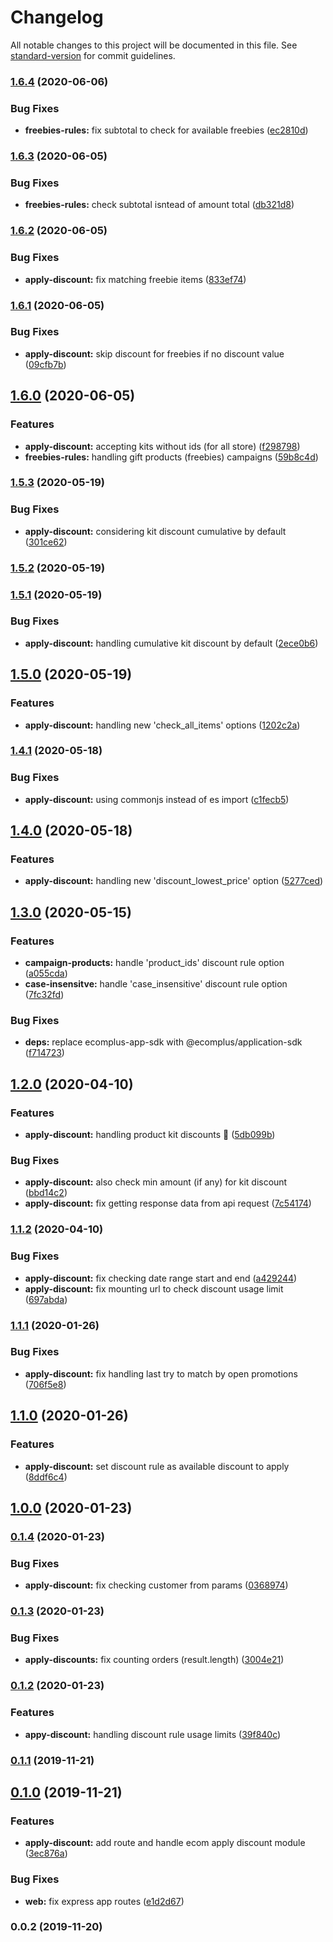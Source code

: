 # Changelog

All notable changes to this project will be documented in this file. See [standard-version](https://github.com/conventional-changelog/standard-version) for commit guidelines.

### [1.6.4](https://github.com/ecomplus/discounts/compare/v1.6.3...v1.6.4) (2020-06-06)


### Bug Fixes

* **freebies-rules:** fix subtotal to check for available freebies ([ec2810d](https://github.com/ecomplus/discounts/commit/ec2810db38a2357d6c26656c3199ea0375f9b1f8))

### [1.6.3](https://github.com/ecomplus/discounts/compare/v1.6.2...v1.6.3) (2020-06-05)


### Bug Fixes

* **freebies-rules:** check subtotal isntead of amount total ([db321d8](https://github.com/ecomplus/discounts/commit/db321d8ea6126ff9dc35755ffcee3453af596f06))

### [1.6.2](https://github.com/ecomplus/discounts/compare/v1.6.1...v1.6.2) (2020-06-05)


### Bug Fixes

* **apply-discount:** fix matching freebie items ([833ef74](https://github.com/ecomplus/discounts/commit/833ef74f2fc5be7642b518e01240d531081fd562))

### [1.6.1](https://github.com/ecomplus/discounts/compare/v1.6.0...v1.6.1) (2020-06-05)


### Bug Fixes

* **apply-discount:** skip discount for freebies if no discount value ([09cfb7b](https://github.com/ecomplus/discounts/commit/09cfb7b931ba19aa7a644a7377070fb1e43fd52d))

## [1.6.0](https://github.com/ecomplus/discounts/compare/v1.5.3...v1.6.0) (2020-06-05)


### Features

* **apply-discount:** accepting kits without ids (for all store) ([f298798](https://github.com/ecomplus/discounts/commit/f298798539ab64900e62294353b2fe213cd3d03b))
* **freebies-rules:** handling gift products (freebies) campaigns ([59b8c4d](https://github.com/ecomplus/discounts/commit/59b8c4de397e519422990634378484d5a1df2353))

### [1.5.3](https://github.com/ecomplus/discounts/compare/v1.5.2...v1.5.3) (2020-05-19)


### Bug Fixes

* **apply-discount:** considering kit discount cumulative by default ([301ce62](https://github.com/ecomplus/discounts/commit/301ce620d17663123fe54788c31e31a7e82f1aa2))

### [1.5.2](https://github.com/ecomplus/discounts/compare/v1.5.1...v1.5.2) (2020-05-19)

### [1.5.1](https://github.com/ecomplus/discounts/compare/v1.5.0...v1.5.1) (2020-05-19)


### Bug Fixes

* **apply-discount:** handling cumulative kit discount by default ([2ece0b6](https://github.com/ecomplus/discounts/commit/2ece0b6faad5466376e77e0d9c158afed9dfab7a))

## [1.5.0](https://github.com/ecomplus/discounts/compare/v1.4.1...v1.5.0) (2020-05-19)


### Features

* **apply-discount:** handling new 'check_all_items' options ([1202c2a](https://github.com/ecomplus/discounts/commit/1202c2a268535c02fe40c2e54f5b3573c0cfa49f))

### [1.4.1](https://github.com/ecomplus/discounts/compare/v1.4.0...v1.4.1) (2020-05-18)


### Bug Fixes

* **apply-discount:** using commonjs instead of es import ([c1fecb5](https://github.com/ecomplus/discounts/commit/c1fecb523ee6ba0afbffbba337301d302d5eb2ea))

## [1.4.0](https://github.com/ecomplus/discounts/compare/v1.3.0...v1.4.0) (2020-05-18)


### Features

* **apply-discount:** handling new 'discount_lowest_price' option ([5277ced](https://github.com/ecomplus/discounts/commit/5277ced66d04f0adcce4f88cc1dce1bf44d0cb39))

## [1.3.0](https://github.com/ecomplus/discounts/compare/v1.2.0...v1.3.0) (2020-05-15)


### Features

* **campaign-products:** handle 'product_ids' discount rule option ([a055cda](https://github.com/ecomplus/discounts/commit/a055cda5c318b854e1dcc39cdac8ef343358e0c3))
* **case-insensitve:** handle 'case_insensitive' discount rule option ([7fc32fd](https://github.com/ecomplus/discounts/commit/7fc32fd8b1bcebd40506e7fa355c76cec68712c4))


### Bug Fixes

* **deps:** replace ecomplus-app-sdk with @ecomplus/application-sdk ([f714723](https://github.com/ecomplus/discounts/commit/f7147234794ec21582e860fe732433cece798eb0))

## [1.2.0](https://github.com/ecomplus/discounts/compare/v1.1.2...v1.2.0) (2020-04-10)


### Features

* **apply-discount:** handling product kit discounts :tada: ([5db099b](https://github.com/ecomplus/discounts/commit/5db099bd85007e524c62d15aa0d496e7c5dd3a3c))


### Bug Fixes

* **apply-discount:** also check min amount (if any) for kit discount ([bbd14c2](https://github.com/ecomplus/discounts/commit/bbd14c249c8f496db8e5087bc62282d75c591f30))
* **apply-discount:** fix getting response data from api request ([7c54174](https://github.com/ecomplus/discounts/commit/7c54174cba7a26174a8092f405de2b924cbdbc37))

### [1.1.2](https://github.com/ecomplus/discounts/compare/v1.1.1...v1.1.2) (2020-04-10)


### Bug Fixes

* **apply-discount:** fix checking date range start and end ([a429244](https://github.com/ecomplus/discounts/commit/a429244ee1ba5cc41c7659ff142bd31dc663ac6b))
* **apply-discount:** fix mounting url to check discount usage limit ([697abda](https://github.com/ecomplus/discounts/commit/697abda166431a0e86f9930195e9c3530cc87338))

### [1.1.1](https://github.com/ecomclub/discounts/compare/v1.1.0...v1.1.1) (2020-01-26)


### Bug Fixes

* **apply-discount:** fix handling last try to match by open promotions ([706f5e8](https://github.com/ecomclub/discounts/commit/706f5e8502116d01b7e048abb5c58ee276b4a30a))

## [1.1.0](https://github.com/ecomclub/discounts/compare/v1.0.0...v1.1.0) (2020-01-26)


### Features

* **apply-discount:** set discount rule as available discount to apply ([8ddf6c4](https://github.com/ecomclub/discounts/commit/8ddf6c49234cca6958e388bc50b0a1a46bfda4ef))

## [1.0.0](https://github.com/ecomclub/discounts/compare/v0.1.4...v1.0.0) (2020-01-23)

### [0.1.4](https://github.com/ecomclub/discounts/compare/v0.1.3...v0.1.4) (2020-01-23)


### Bug Fixes

* **apply-discount:** fix checking customer from params ([0368974](https://github.com/ecomclub/discounts/commit/03689746eb9645ccc3b9fb3e5456eabd29579b06))

### [0.1.3](https://github.com/ecomclub/discounts/compare/v0.1.2...v0.1.3) (2020-01-23)


### Bug Fixes

* **apply-discounts:** fix counting orders (result.length) ([3004e21](https://github.com/ecomclub/discounts/commit/3004e21d5300b371a97d755197c905cdb36fb0d0))

### [0.1.2](https://github.com/ecomclub/discounts/compare/v0.1.1...v0.1.2) (2020-01-23)


### Features

* **appy-discount:** handling discount rule usage limits ([39f840c](https://github.com/ecomclub/discounts/commit/39f840c5036cc31f2b6f236ce453da53aa16f83f))

### [0.1.1](https://github.com/ecomclub/discounts/compare/v0.1.0...v0.1.1) (2019-11-21)

## [0.1.0](https://github.com/ecomclub/discounts/compare/v0.0.2...v0.1.0) (2019-11-21)


### Features

* **apply-discount:** add route and handle ecom apply discount module ([3ec876a](https://github.com/ecomclub/discounts/commit/3ec876ae7546ce2fe8c40e58ded736d773467a29))


### Bug Fixes

* **web:** fix express app routes ([e1d2d67](https://github.com/ecomclub/discounts/commit/e1d2d67a86b8e4b467a45d5599cd82e08b7439dd))

### 0.0.2 (2019-11-20)
